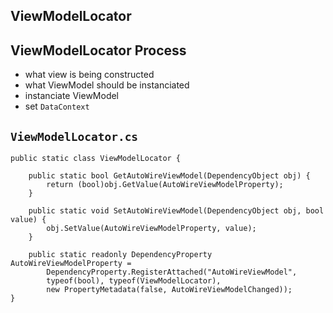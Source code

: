 ## ViewModelLocator

## ViewModelLocator Process
* what view is being constructed
* what ViewModel should be instanciated
* instanciate ViewModel
* set `DataContext`

## `ViewModelLocator.cs`
```
public static class ViewModelLocator {

	public static bool GetAutoWireViewModel(DependencyObject obj) {
		return (bool)obj.GetValue(AutoWireViewModelProperty);
	}

	public static void SetAutoWireViewModel(DependencyObject obj, bool value) {
		obj.SetValue(AutoWireViewModelProperty, value);
	}

	public static readonly DependencyProperty AutoWireViewModelProperty =
		DependencyProperty.RegisterAttached("AutoWireViewModel",
		typeof(bool), typeof(ViewModelLocator),
		new PropertyMetadata(false, AutoWireViewModelChanged));
}
```
